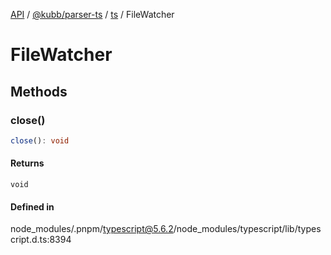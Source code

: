 [API](../../../../../packages.md) / [@kubb/parser-ts](../../../index.md) / [ts](../index.md) / FileWatcher

# FileWatcher

## Methods

### close()

```ts
close(): void
```

#### Returns

`void`

#### Defined in

node\_modules/.pnpm/typescript@5.6.2/node\_modules/typescript/lib/typescript.d.ts:8394
